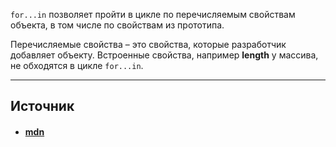 `for...in` позволяет пройти в цикле по перечисляемым свойствам объекта, в том числе по свойствам из прототипа.

Перечисляемые свойства – это свойства, которые разработчик добавляет объекту. Встроенные свойства, например **length** у массива, не обходятся в цикле `for...in`.

---

## Источник
- #### [mdn](https://developer.mozilla.org/ru/docs/Web/JavaScript/Reference/Statements/for...in)
